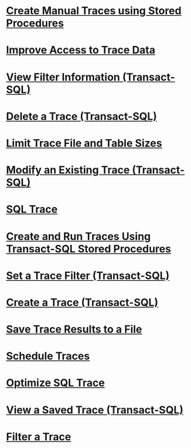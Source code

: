 # [Create Manual Traces using Stored Procedures](create-manual-traces-using-stored-procedures.md)
# [Improve Access to Trace Data](improve-access-to-trace-data.md)
# [View Filter Information (Transact-SQL)](view-filter-information-transact-sql.md)
# [Delete a Trace (Transact-SQL)](delete-a-trace-transact-sql.md)
# [Limit Trace File and Table Sizes](limit-trace-file-and-table-sizes.md)
# [Modify an Existing Trace (Transact-SQL)](modify-an-existing-trace-transact-sql.md)
# [SQL Trace](sql-trace.md)
# [Create and Run Traces Using Transact-SQL Stored Procedures](create-and-run-traces-using-transact-sql-stored-procedures.md)
# [Set a Trace Filter (Transact-SQL)](set-a-trace-filter-transact-sql.md)
# [Create a Trace (Transact-SQL)](create-a-trace-transact-sql.md)
# [Save Trace Results to a File](save-trace-results-to-a-file.md)
# [Schedule Traces](schedule-traces.md)
# [Optimize SQL Trace](optimize-sql-trace.md)
# [View a Saved Trace (Transact-SQL)](view-a-saved-trace-transact-sql.md)
# [Filter a Trace](filter-a-trace.md)
